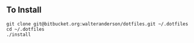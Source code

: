 ## To Install

```
git clone git@bitbucket.org:walteranderson/dotfiles.git ~/.dotfiles
cd ~/.dotfiles
./install
```


